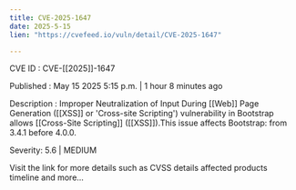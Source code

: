 ```yaml
---
title: CVE-2025-1647
date: 2025-5-15
lien: "https://cvefeed.io/vuln/detail/CVE-2025-1647"

---
```


CVE ID : CVE-[[2025]]-1647

Published :  May 15
2025
5:15 p.m. | 1 hour
8 minutes ago

Description : Improper Neutralization of Input During [[Web]] Page Generation ([[XSS]] or 'Cross-site Scripting') vulnerability in Bootstrap allows [[Cross-Site Scripting]] ([[XSS]]).This issue affects Bootstrap: from 3.4.1 before 4.0.0.

Severity: 5.6 | MEDIUM

Visit the link for more details
such as CVSS details
affected products
timeline
and more...
